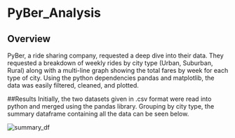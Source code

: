 # PyBer_Analysis

## Overview
PyBer, a ride sharing company, requested a deep dive into their data. They requested a breakdown of weekly rides by city type (Urban, Suburban, Rural) along with a multi-line graph showing the total fares by week for each type of city. Using the python dependencies pandas and matplotlib, the data was easily filtered, cleaned, and plotted.

##Results
Initially, the two datasets given in .csv format were read into python and merged using the pandas library. Grouping by city type, the summary dataframe containing all the data can be seen below.

![summary_df]("analysis/summary_df)
